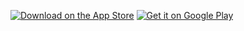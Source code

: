<p align="left">    
    <a href="https://apps.apple.com/gb/app/redcards/id1613358920"><img src="https://www.redcards.com/assets/images/apple-store-badge.svg" alt="Download on the App Store"></a>
    <a href="https://play.google.com/store/apps/details?id=com.redcards.app"><img src="https://www.redcards.com/assets/images/play-store-badge.svg" alt="Get it on Google Play"></a></p>
